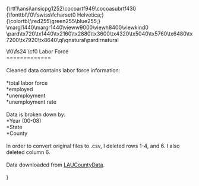 {\rtf1\ansi\ansicpg1252\cocoartf949\cocoasubrtf430
{\fonttbl\f0\fswiss\fcharset0 Helvetica;}
{\colortbl;\red255\green255\blue255;}
\margl1440\margr1440\vieww9000\viewh8400\viewkind0
\pard\tx720\tx1440\tx2160\tx2880\tx3600\tx4320\tx5040\tx5760\tx6480\tx7200\tx7920\tx8640\ql\qnatural\pardirnatural

\f0\fs24 \cf0 Labor Force\
=============\
\
Cleaned data contains labor force information:\
\
*total labor force \
*employed \
*unemployment \
*unemployment rate\
\
Data is broken down by:\
*Year (00-08)\
*State\
*County\
\
In order to convert original files to .csv, I deleted rows 1-4, and 6. I also deleted column 6.  \
\
Data downloaded from [LAUCountyData](http://www.bls.gov/lau/#tables).\
\
}